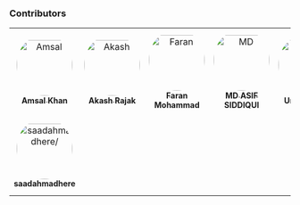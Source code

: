 ### Contributors

<table>
<tr>
    <td align="center" style="word-wrap: break-word; width: 150.0; height: 150.0">
        <a href=https://github.com/Amsal1>
            <img src=https://avatars.githubusercontent.com/u/45508550?v=4 width="100;"  style="border-radius:50%;align-items:center;justify-content:center;overflow:hidden;padding-top:10px" alt=Amsal Khan/>
            <br />
            <sub style="font-size:14px"><b>Amsal Khan</b></sub>
        </a>
    </td>
    <td align="center" style="word-wrap: break-word; width: 150.0; height: 150.0">
        <a href=https://github.com/akash-rajak>
            <img src=https://avatars.githubusercontent.com/u/57003737?v=4 width="100;"  style="border-radius:50%;align-items:center;justify-content:center;overflow:hidden;padding-top:10px" alt=Akash Rajak/>
            <br />
            <sub style="font-size:14px"><b>Akash Rajak</b></sub>
        </a>
    </td>
    <td align="center" style="word-wrap: break-word; width: 150.0; height: 150.0">
        <a href=https://github.com/Faranheit15>
            <img src=https://avatars.githubusercontent.com/u/48853180?v=4 width="100;"  style="border-radius:50%;align-items:center;justify-content:center;overflow:hidden;padding-top:10px" alt=Faran Mohammad/>
            <br />
            <sub style="font-size:14px"><b>Faran Mohammad</b></sub>
        </a>
    </td>
    <td align="center" style="word-wrap: break-word; width: 150.0; height: 150.0">
        <a href=https://github.com/SidAsif>
            <img src=https://avatars.githubusercontent.com/u/108043870?v=4 width="100;"  style="border-radius:50%;align-items:center;justify-content:center;overflow:hidden;padding-top:10px" alt=MD ASIF SIDDIQUI/>
            <br />
            <sub style="font-size:14px"><b>MD ASIF SIDDIQUI</b></sub>
        </a>
    </td>
    <td align="center" style="word-wrap: break-word; width: 150.0; height: 150.0">
        <a href=https://github.com/umairayub79>
            <img src=https://avatars.githubusercontent.com/u/46655787?v=4 width="100;"  style="border-radius:50%;align-items:center;justify-content:center;overflow:hidden;padding-top:10px" alt=Umair Ayub/>
            <br />
            <sub style="font-size:14px"><b>Umair Ayub</b></sub>
        </a>
    </td>
    <td align="center" style="word-wrap: break-word; width: 150.0; height: 150.0">
        <a href=https://github.com/iamashay>
            <img src=https://avatars.githubusercontent.com/u/7845033?v=4 width="100;"  style="border-radius:50%;align-items:center;justify-content:center;overflow:hidden;padding-top:10px" alt=iamashay/>
            <br />
            <sub style="font-size:14px"><b>iamashay</b></sub>
        </a>
    </td>
</tr>
<tr>
    <td align="center" style="word-wrap: break-word; width: 150.0; height: 150.0">
        <a href=https://github.com/saadahmadhere>
            <img src=https://avatars.githubusercontent.com/u/52596800?v=4 width="100;"  style="border-radius:50%;align-items:center;justify-content:center;overflow:hidden;padding-top:10px" alt=saadahmadhere/>
            <br />
            <sub style="font-size:14px"><b>saadahmadhere</b></sub>
        </a>
    </td>
</tr>
</table>
